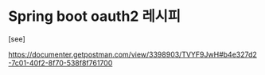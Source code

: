 # Spring boot oauth2 레시피

[see]

https://documenter.getpostman.com/view/3398903/TVYF9JwH#b4e327d2-7c01-40f2-8f70-538f8f761700